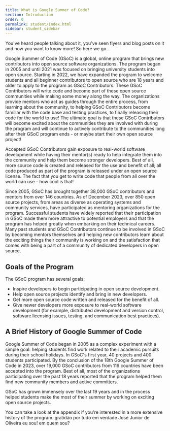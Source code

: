 ```yaml
---
title: What is Google Summer of Code?
section: Introduction
order: 0
permalink: student/index.html
sidebar: student_sidebar
---
```


You've heard people talking about it, you've seen flyers and blog posts on it and now you want to know more! So here we go...

Google Summer of Code (GSoC) is a global, online program that brings new contributors into open source software organizations. The program began in 2005 and until 2021 was focused on bringing university students into open source. Starting in 2022, we have expanded the program to welcome students and all beginner contributors to open source who are 18 years and older to apply to the program as GSoC Contributors. These GSoC Contributors will write code and become part of these open source communities while making some money along the way. The organizations provide mentors who act as guides through the entire process, from learning about the community, to helping GSoC Contributors become familiar with the code base and testing practices, to finally releasing their code for the world to use! The ultimate goal is that these GSoC Contributors will become excited about the communities they are involved with during the program and will continue to actively contribute to the communities long after their GSoC program ends - or maybe start their own open source project!

Accepted GSoC Contributors gain exposure to real-world software development while having their mentor(s) ready to help integrate them into the community and help them become stronger developers. Best of all, more source code is created and released for the use and benefit of all; all code produced as part of the program is released under an open source license. The fact that you get to write code that people from all over the world can use - how cool is that!

Since 2005, GSoC has brought together 38,000 GSoC contributors and mentors from over 146 countries. As of December 2023, over 850 open source projects, from areas as diverse as operating systems and community services, have participated as mentoring organizations for the program. Successful students have widely reported that their participation in GSoC made them more attractive to potential employers and that the program has helped greatly when embarking on their technical careers. Many past students and GSoC Contributors continue to be involved in GSoC by becoming mentors themselves and helping new contributors learn about the exciting things their community is working on and the satisfaction that comes with being a part of a community of dedicated developers in open source.

## Goals of the Program

The GSoC program has several goals:

* Inspire developers to begin participating in open source development.
* Help open source projects identify and bring in new developers.
* Get more open source code written and released for the benefit of all.
* Give newer developers more exposure to real-world software development (for example, distributed development and version control, software licensing issues, testing, and communication best practices).

## A Brief History of Google Summer of Code

Google Summer of Code began in 2005 as a complex experiment with a simple goal: helping students find work related to their academic pursuits during their school holidays. In GSoC's first year, 40 projects and 400 students participated. By the conclusion of the 18th Google Summer of Code in 2023, over 19,000 GSoC contributors from 116 countries have been accepted into the program. Best of all, most of the organizations participating over the past 18 years reported that the program helped them find new community members and active committers.

GSoC has grown immensely over the last 19 years and in the process helped students make the most of their summer by working on exciting open source projects.

You can take a look at the appendix if you're interested in a more extensive history of the program.
gratidão por tudo em verdade José Junior de Oliveira eu sou! em quem sou?
